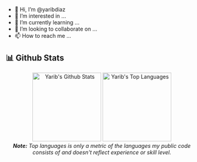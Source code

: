 - 👋 Hi, I’m @yaribdiaz
- 👀 I’m interested in ...
- 🌱 I’m currently learning ...
- 💞️ I’m looking to collaborate on ...
- 📫 How to reach me ...


<h2>📊 Github Stats</h2>

<div>
  <div align="center">
    <img alt="Yarib's Github Stats" src="https://github-readme-stats.vercel.app/api?username=yaribdiaz&show_icons=true&include_all_commits=true&count_private=true&theme=tokyonight&hide_border=true&bg_color=0D1117&title_color=3859BD&icon_color=3859BD" height="180"/>
    <img alt="Yarib's Top Languages" src="https://github-readme-stats.vercel.app/api/top-langs/?username=yaribdiaz&langs_count=10&layout=compact&theme=tokyonight&hide_border=true&bg_color=0D1117&title_color=3859BD&icon_color=3859BD" height="180"/>
    <br/>
    <i><b>Note:</b> Top languages is only a metric of the languages my public code consists of and doesn't reflect experience or skill level.</i>
  </div>
  <!--
  <div>
  <img align="center" width="500px" src="https://github-readme-stats.vercel.app/api/wakatime?username=Antonio152&layout=compact&langs_count=10&hide_title=true&hide_border=true&text_color=fff&bg_color=333399,333399,333399,833ab4,c13584,c13584" alt="Marco's Wakatime"/>
  <div>  -->
</div>
<!---
yaribdiaz/yaribdiaz is a ✨ special ✨ repository because its `README.md` (this file) appears on your GitHub profile.
You can click the Preview link to take a look at your changes.
--->
